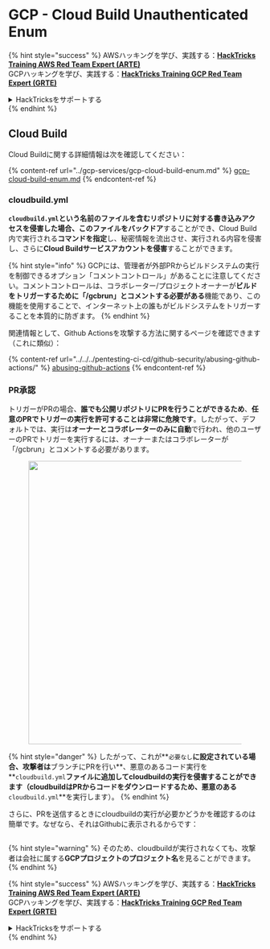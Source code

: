 # GCP - Cloud Build Unauthenticated Enum

{% hint style="success" %}
AWSハッキングを学び、実践する：<img src="../../../.gitbook/assets/image (1).png" alt="" data-size="line">[**HackTricks Training AWS Red Team Expert (ARTE)**](https://training.hacktricks.xyz/courses/arte)<img src="../../../.gitbook/assets/image (1).png" alt="" data-size="line">\
GCPハッキングを学び、実践する：<img src="../../../.gitbook/assets/image (2).png" alt="" data-size="line">[**HackTricks Training GCP Red Team Expert (GRTE)**<img src="../../../.gitbook/assets/image (2).png" alt="" data-size="line">](https://training.hacktricks.xyz/courses/grte)

<details>

<summary>HackTricksをサポートする</summary>

* [**サブスクリプションプラン**](https://github.com/sponsors/carlospolop)を確認してください！
* **💬 [**Discordグループ**](https://discord.gg/hRep4RUj7f)または[**Telegramグループ**](https://t.me/peass)に参加するか、**Twitter** 🐦 [**@hacktricks\_live**](https://twitter.com/hacktricks\_live)**をフォローしてください。**
* **[**HackTricks**](https://github.com/carlospolop/hacktricks)および[**HackTricks Cloud**](https://github.com/carlospolop/hacktricks-cloud)のGitHubリポジトリにPRを送信してハッキングトリックを共有してください。**

</details>
{% endhint %}

## Cloud Build

Cloud Buildに関する詳細情報は次を確認してください：

{% content-ref url="../gcp-services/gcp-cloud-build-enum.md" %}
[gcp-cloud-build-enum.md](../gcp-services/gcp-cloud-build-enum.md)
{% endcontent-ref %}

### cloudbuild.yml

**`cloudbuild.yml`**という名前のファイルを含むリポジトリに対する書き込みアクセスを侵害した場合、このファイルを**バックドア**することができ、Cloud Build内で実行される**コマンドを指定**し、秘密情報を流出させ、実行される内容を侵害し、さらに**Cloud Buildサービスアカウントを侵害**することができます。

{% hint style="info" %}
GCPには、管理者が外部PRからビルドシステムの実行を制御できるオプション「コメントコントロール」があることに注意してください。コメントコントロールは、コラボレーター/プロジェクトオーナーが**ビルドをトリガーするために「/gcbrun」とコメントする必要がある**機能であり、この機能を使用することで、インターネット上の誰もがビルドシステムをトリガーすることを本質的に防ぎます。
{% endhint %}

関連情報として、Github Actionsを攻撃する方法に関するページを確認できます（これに類似）：

{% content-ref url="../../../pentesting-ci-cd/github-security/abusing-github-actions/" %}
[abusing-github-actions](../../../pentesting-ci-cd/github-security/abusing-github-actions/)
{% endcontent-ref %}

### PR承認

トリガーがPRの場合、**誰でも公開リポジトリにPRを行うことができるため**、**任意のPRでトリガーの実行を許可することは非常に危険です**。したがって、デフォルトでは、実行は**オーナーとコラボレーターのみに自動**で行われ、他のユーザーのPRでトリガーを実行するには、オーナーまたはコラボレーターが「/gcbrun」とコメントする必要があります。

<figure><img src="../../../.gitbook/assets/image (339).png" alt="" width="563"><figcaption></figcaption></figure>

{% hint style="danger" %}
したがって、これが**`必要なし`**に設定されている場合、攻撃者は**ブランチにPRを行い**、悪意のあるコード実行を**`cloudbuild.yml`**ファイルに追加してcloudbuildの実行を侵害することができます（cloudbuildはPRからコードをダウンロードするため、悪意のある**`cloudbuild.yml`**を実行します）。
{% endhint %}

さらに、PRを送信するときにcloudbuildの実行が必要かどうかを確認するのは簡単です。なぜなら、それはGithubに表示されるからです：

<figure><img src="../../../.gitbook/assets/image (340).png" alt=""><figcaption></figcaption></figure>

{% hint style="warning" %}
そのため、cloudbuildが実行されなくても、攻撃者は会社に属する**GCPプロジェクトのプロジェクト名**を見ることができます。
{% endhint %}

{% hint style="success" %}
AWSハッキングを学び、実践する：<img src="../../../.gitbook/assets/image (1).png" alt="" data-size="line">[**HackTricks Training AWS Red Team Expert (ARTE)**](https://training.hacktricks.xyz/courses/arte)<img src="../../../.gitbook/assets/image (1).png" alt="" data-size="line">\
GCPハッキングを学び、実践する：<img src="../../../.gitbook/assets/image (2).png" alt="" data-size="line">[**HackTricks Training GCP Red Team Expert (GRTE)**<img src="../../../.gitbook/assets/image (2).png" alt="" data-size="line">](https://training.hacktricks.xyz/courses/grte)

<details>

<summary>HackTricksをサポートする</summary>

* [**サブスクリプションプラン**](https://github.com/sponsors/carlospolop)を確認してください！
* **💬 [**Discordグループ**](https://discord.gg/hRep4RUj7f)または[**Telegramグループ**](https://t.me/peass)に参加するか、**Twitter** 🐦 [**@hacktricks\_live**](https://twitter.com/hacktricks\_live)**をフォローしてください。**
* **[**HackTricks**](https://github.com/carlospolop/hacktricks)および[**HackTricks Cloud**](https://github.com/carlospolop/hacktricks-cloud)のGitHubリポジトリにPRを送信してハッキングトリックを共有してください。**

</details>
{% endhint %}
